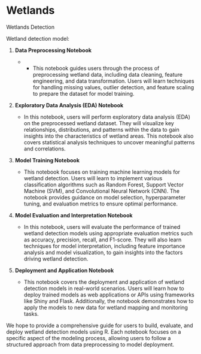 # Wetlands
Wetlands Detection

Wetland detection model:

1. **Data Preprocessing Notebook**
   - * This notebook guides users through the process of preprocessing wetland data, including data cleaning, feature engineering, and data transformation. Users will learn techniques for handling missing values, outlier detection, and feature scaling to prepare the dataset for model training.

2. **Exploratory Data Analysis (EDA) Notebook**
   - In this notebook, users will perform exploratory data analysis (EDA) on the preprocessed wetland dataset. They will visualize key relationships, distributions, and patterns within the data to gain insights into the characteristics of wetland areas. This notebook also covers statistical analysis techniques to uncover meaningful patterns and correlations.

3. **Model Training Notebook**
   - This notebook focuses on training machine learning models for wetland detection. Users will learn to implement various classification algorithms such as Random Forest, Support Vector Machine (SVM), and Convolutional Neural Network (CNN). The notebook provides guidance on model selection, hyperparameter tuning, and evaluation metrics to ensure optimal performance.

4. **Model Evaluation and Interpretation Notebook**
   -  In this notebook, users will evaluate the performance of trained wetland detection models using appropriate evaluation metrics such as accuracy, precision, recall, and F1-score. They will also learn techniques for model interpretation, including feature importance analysis and model visualization, to gain insights into the factors driving wetland detection.

5. **Deployment and Application Notebook**
   - This notebook covers the deployment and application of wetland detection models in real-world scenarios. Users will learn how to deploy trained models as web applications or APIs using frameworks like Shiny and Flask. Additionally, the notebook demonstrates how to apply the models to new data for wetland mapping and monitoring tasks.

We hope to provide a comprehensive guide for users to build, evaluate, and deploy wetland detection models using R. Each notebook focuses on a specific aspect of the modeling process, allowing users to follow a structured approach from data preprocessing to model deployment.
